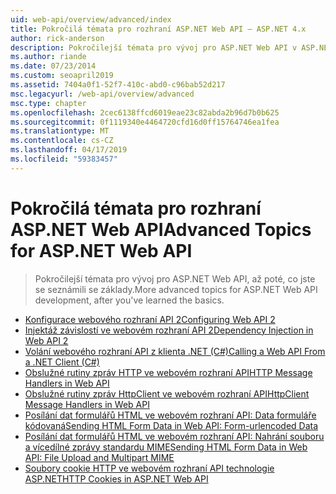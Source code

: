 ```yaml
---
uid: web-api/overview/advanced/index
title: Pokročilá témata pro rozhraní ASP.NET Web API – ASP.NET 4.x
author: rick-anderson
description: Pokročilejší témata pro vývoj pro ASP.NET Web API v ASP.NET 4.x, poté, co jste se naučili základy.
ms.author: riande
ms.date: 07/23/2014
ms.custom: seoapril2019
ms.assetid: 7404a0f1-52f7-410c-abd0-c96bab52d217
msc.legacyurl: /web-api/overview/advanced
msc.type: chapter
ms.openlocfilehash: 2cec6138ffcd6019eae23c82abda2b96d7b0b625
ms.sourcegitcommit: 0f1119340e4464720cfd16d0ff15764746ea1fea
ms.translationtype: MT
ms.contentlocale: cs-CZ
ms.lasthandoff: 04/17/2019
ms.locfileid: "59383457"
---
```

# <a name="advanced-topics-for-aspnet-web-api"></a><span data-ttu-id="072d0-103">Pokročilá témata pro rozhraní ASP.NET Web API</span><span class="sxs-lookup"><span data-stu-id="072d0-103">Advanced Topics for ASP.NET Web API</span></span>

> <span data-ttu-id="072d0-104">Pokročilejší témata pro vývoj pro ASP.NET Web API, až poté, co jste se seznámili se základy.</span><span class="sxs-lookup"><span data-stu-id="072d0-104">More advanced topics for ASP.NET Web API development, after you've learned the basics.</span></span>


- [<span data-ttu-id="072d0-105">Konfigurace webového rozhraní API 2</span><span class="sxs-lookup"><span data-stu-id="072d0-105">Configuring Web API 2</span></span>](configuring-aspnet-web-api.md)
- [<span data-ttu-id="072d0-106">Injektáž závislostí ve webovém rozhraní API 2</span><span class="sxs-lookup"><span data-stu-id="072d0-106">Dependency Injection in Web API 2</span></span>](dependency-injection.md)
- [<span data-ttu-id="072d0-107">Volání webového rozhraní API z klienta .NET (C#)</span><span class="sxs-lookup"><span data-stu-id="072d0-107">Calling a Web API From a .NET Client (C#)</span></span>](calling-a-web-api-from-a-net-client.md)
- [<span data-ttu-id="072d0-108">Obslužné rutiny zpráv HTTP ve webovém rozhraní API</span><span class="sxs-lookup"><span data-stu-id="072d0-108">HTTP Message Handlers in Web API</span></span>](http-message-handlers.md)
- [<span data-ttu-id="072d0-109">Obslužné rutiny zpráv HttpClient ve webovém rozhraní API</span><span class="sxs-lookup"><span data-stu-id="072d0-109">HttpClient Message Handlers in Web API</span></span>](httpclient-message-handlers.md)
- [<span data-ttu-id="072d0-110">Posílání dat formulářů HTML ve webovém rozhraní API: Data formuláře kódovaná</span><span class="sxs-lookup"><span data-stu-id="072d0-110">Sending HTML Form Data in Web API: Form-urlencoded Data</span></span>](sending-html-form-data-part-1.md)
- [<span data-ttu-id="072d0-111">Posílání dat formulářů HTML ve webovém rozhraní API: Nahrání souboru a vícedílné zprávy standardu MIME</span><span class="sxs-lookup"><span data-stu-id="072d0-111">Sending HTML Form Data in Web API: File Upload and Multipart MIME</span></span>](sending-html-form-data-part-2.md)
- [<span data-ttu-id="072d0-112">Soubory cookie HTTP ve webovém rozhraní API technologie ASP.NET</span><span class="sxs-lookup"><span data-stu-id="072d0-112">HTTP Cookies in ASP.NET Web API</span></span>](http-cookies.md)
